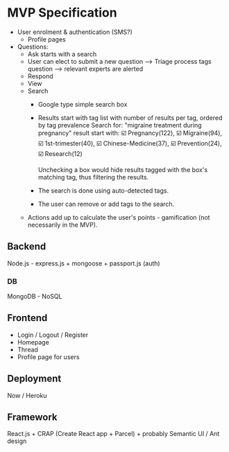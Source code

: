 # MVP Specification

- User enrolment & authentication (SMS?)
  - Profile pages
- Questions:
  - Ask starts with a search
  - User can elect to submit a new question --> Triage process tags question --> relevant experts are alerted
  - Respond
  - View
  - Search
    - Google type simple search box
    - Results start with tag list with number of results per tag, ordered by tag prevalence
      Search for: "migraine treatment during pregnancy" result start with:
      ☑️ Pregnancy(122), ☑️ Migraine(94), ☑️ 1st-trimester(40), ☑️ Chinese-Medicine(37), ☑️ Prevention(24), ☑️ Research(12)
      
      Unchecking a box would hide results tagged with the box's matching tag, thus filtering the results.
    - The search is done using auto-detected tags.
    - The user can remove or add tags to the search.
  - Actions add up to calculate the user's points - gamification (not necessarily in the MVP).

## Backend

Node.js - express.js + mongoose + passport.js (auth)

### DB

MongoDB - NoSQL

## Frontend

- Login / Logout / Register
- Homepage
- Thread
- Profile page for users

## Deployment

Now / Heroku

## Framework

React.js + CRAP (Create React app + Parcel) + probably Semantic UI / Ant design
